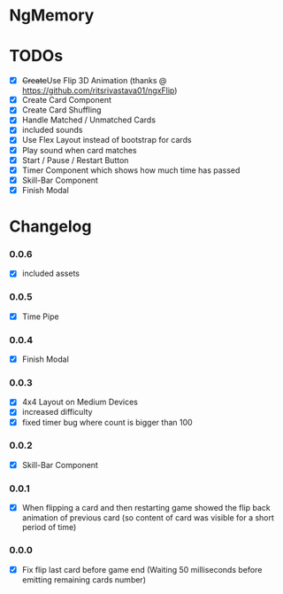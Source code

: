 # NgMemory

# TODOs
- [x] ~~Create~~Use Flip 3D Animation (thanks @ https://github.com/ritsrivastava01/ngxFlip)
- [x] Create Card Component
- [x] Create Card Shuffling
- [x] Handle Matched / Unmatched Cards
- [x] included sounds
- [x] Use Flex Layout instead of bootstrap for cards
- [x] Play sound when card matches
- [x] Start / Pause / Restart Button
- [x] Timer Component which shows how much time has passed
- [x] Skill-Bar Component
- [x] Finish Modal

# Changelog

### 0.0.6
- [x] included assets

### 0.0.5
- [x] Time Pipe

### 0.0.4
- [x] Finish Modal

### 0.0.3
- [x] 4x4 Layout on Medium Devices
- [x] increased difficulty
- [x] fixed timer bug where count is bigger than 100

### 0.0.2
- [x] Skill-Bar Component

### 0.0.1
- [x] When flipping a card and then restarting game showed the flip back animation of previous card (so content of card was visible for a short period of time)

### 0.0.0
- [x] Fix flip last card before game end (Waiting 50 milliseconds before emitting remaining cards number)